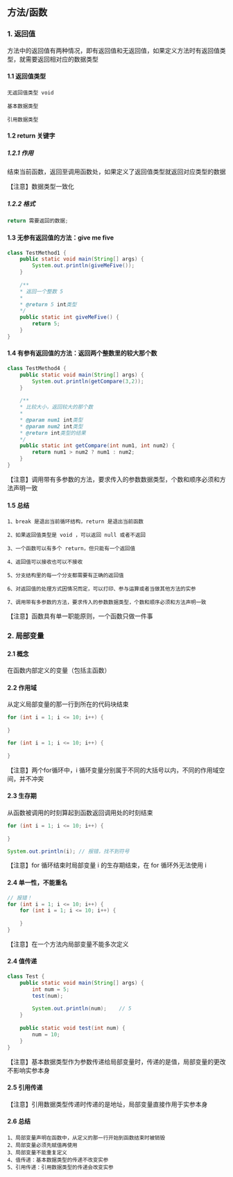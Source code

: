 ## 方法/函数

### 1. 返回值

方法中的返回值有两种情况，即有返回值和无返回值，如果定义方法时有返回值类型，就需要返回相对应的数据类型

#### 1.1 返回值类型

```shell
无返回值类型 void

基本数据类型

引用数据类型
```

#### 1.2 return 关键字

##### 1.2.1 作用

结束当前函数，返回至调用函数处，如果定义了返回值类型就返回对应类型的数据

【注意】数据类型一致化

##### 1.2.2 格式

```java
return 需要返回的数据;
```

#### 1.3 无参有返回值的方法：give me five

```java
class TestMethod1 {
	public static void main(String[] args) {
		System.out.println(giveMeFive());
	}
	
	/**
	* 返回一个整数 5
	*
	* @return 5 int类型
	*/
	public static int giveMeFive() {
		return 5;
	}
}
```

#### 1.4 有参有返回值的方法：返回两个整数里的较大那个数

```java
class TestMethod4 {
	public static void main(String[] args) {
		System.out.println(getCompare(3,2));
	}
	
	/**
	* 比较大小，返回较大的那个数
	*
	* @param num1 int类型
	* @param num2 int类型
	* @return int类型的结果
	*/
	public static int getCompare(int num1, int num2) {
		return num1 > num2 ? num1 : num2;
	}
}
```

【注意】调用带有多参数的方法，要求传入的参数数据类型，个数和顺序必须和方法声明一致

#### 1.5 总结

```shell
1、break 是退出当前循环结构，return 是退出当前函数

2、如果返回值类型是 void ，可以返回 null 或者不返回

3、一个函数可以有多个 return，但只能有一个返回值

4、返回值可以接收也可以不接收

5、分支结构里的每一个分支都需要有正确的返回值

6、对返回值的处理方式因情况而定，可以打印、参与运算或者当做其他方法的实参

7、调用带有多参数的方法，要求传入的参数数据类型，个数和顺序必须和方法声明一致
```

【注意】函数具有单一职能原则，一个函数只做一件事

### 2. 局部变量

#### 2.1 概念

在函数内部定义的变量（包括主函数）

#### 2.2 作用域

从定义局部变量的那一行到所在的代码块结束

```java
for (int i = 1; i <= 10; i++) {
    
}

for (int i = 1; i <= 10; i++) {
    
}
```

【注意】两个for循环中，i 循环变量分别属于不同的大括号以内，不同的作用域空间，并不冲突

#### 2.3 生存期

从函数被调用的时刻算起到函数返回调用处的时刻结束

```java
for (int i = 1; i <= 10; i++) {
    
}

System.out.println(i); // 报错，找不到符号
```

【注意】for 循环结束时局部变量 i 的生存期结束，在 for 循环外无法使用 i

#### 2.4 单一性，不能重名

```java
// 报错！
for (int i = 1; i <= 10; i++) {
    for (int i = 1; i <= 10; i++) {
        
    }
}
```

【注意】在一个方法内局部变量不能多次定义

#### 2.4 值传递

```java
class Test {
	public static void main(String[] args) {
        int num = 5;
        test(num);
        
        System.out.println(num);	// 5
    }
    
    public static void test(int num) {
        num = 10;
    }
}
```

【注意】基本数据类型作为参数传递给局部变量时，传递的是值，局部变量的更改不影响实参本身

#### 2.5 引用传递

【注意】引用数据类型传递时传递的是地址，局部变量直接作用于实参本身

#### 2.6 总结

```shell
1、局部变量声明在函数中，从定义的那一行开始到函数结束时被销毁
2、局部变量必须先赋值再使用
3、局部变量不能重复定义
4、值传递：基本数据类型的传递不改变实参
5、引用传递：引用数据类型的传递会改变实参
```

